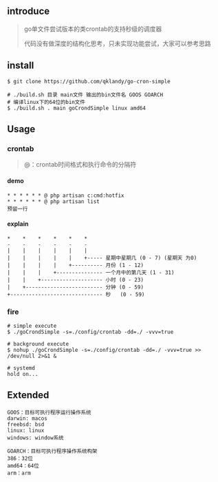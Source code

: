 ## introduce
> go单文件尝试版本的类crontab的支持秒级的调度器
> 
> 代码没有做深度的结构化思考，只未实现功能尝试，大家可以参考思路


## install
```
$ git clone https://github.com/qklandy/go-cron-simple

# ./build.sh 目录 main文件 输出的bin文件名 GOOS GOARCH
# 编译linux下的64位的bin文件
$ ./build.sh . main goCrondSimple linux amd64
```

## Usage

### crontab
> @：crontab时间格式和执行命令的分隔符

#### demo
```
* * * * * * @ php artisan c:cmd:hotfix
* * * * * * @ php artisan list
预留一行
```

#### explain
```
*    *    *    *    *    *
-    -    -    -    -    -
|    |    |    |    |    |
|    |    |    |    |    +----- 星期中星期几 (0 - 7) (星期天 为0)
|    |    |    |    +---------- 月份 (1 - 12) 
|    |    |    +--------------- 一个月中的第几天 (1 - 31)
|    |    +-------------------- 小时 (0 - 23)
|    +------------------------- 分钟 (0 - 59)
+------------------------------ 秒   (0 - 59)
```

### fire
```
# simple execute
$ ./goCrondSimple -s=./config/crontab -dd=./ -vvv=true

# background execute
$ nohup ./goCrondSimple -s=./config/crontab -dd=./ -vvv=true >> /dev/null 2>&1 &

# systemd
hold on...
```

## Extended
```
GOOS：目标可执行程序运行操作系统
darwin: macos
freebsd: bsd
linux: linux
windows: window系统

GOARCH：目标可执行程序操作系统构架
386：32位
amd64：64位
arm：arm
```